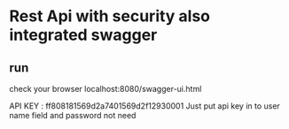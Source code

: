 # Rest Api with security also integrated swagger

## run
check your browser 
localhost:8080/swagger-ui.html

API KEY : ff808181569d2a7401569d2f12930001
Just put api key in to user name field and password not need